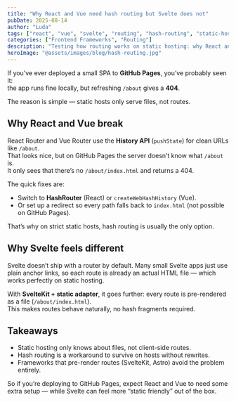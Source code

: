 ```yaml
---
title: "Why React and Vue need hash routing but Svelte does not"
pubDate: 2025-08-14
author: "Luda"
tags: ["react", "vue", "svelte", "routing", "hash-routing", "static-hosting"]
categories: ["Frontend Frameworks", "Routing"]
description: "Testing how routing works on static hosting: why React and Vue break without hash routing, and how Svelte gets around it."
heroImage: "@assets/images/blog/hash-routing.jpg"
---
```


If you’ve ever deployed a small SPA to **GitHub Pages**, you’ve probably seen it:  
the app runs fine locally, but refreshing `/about` gives a **404**.  

The reason is simple — static hosts only serve files, not routes.

## Why React and Vue break

React Router and Vue Router use the **History API** (`pushState`) for clean URLs like `/about`.  
That looks nice, but on GitHub Pages the server doesn’t know what `/about` is.  
It only sees that there’s no `/about/index.html` and returns a 404.

The quick fixes are:

- Switch to **HashRouter** (React) or `createWebHashHistory` (Vue).  
- Or set up a redirect so every path falls back to `index.html` (not possible on GitHub Pages).  

That’s why on strict static hosts, hash routing is usually the only option.

## Why Svelte feels different

Svelte doesn’t ship with a router by default. Many small Svelte apps just use plain anchor links, so each route is already an actual HTML file — which works perfectly on static hosting.  

With **SvelteKit + static adapter**, it goes further: every route is pre-rendered as a file (`/about/index.html`).  
This makes routes behave naturally, no hash fragments required.

## Takeaways

- Static hosting only knows about files, not client-side routes.  
- Hash routing is a workaround to survive on hosts without rewrites.  
- Frameworks that pre-render routes (SvelteKit, Astro) avoid the problem entirely.  

So if you’re deploying to GitHub Pages, expect React and Vue to need some extra setup — while Svelte can feel more “static friendly” out of the box.
